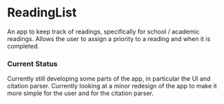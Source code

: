 # ReadingList

An app to keep track of readings, specifically for school / academic readings. Allows the user to assign a priority to a reading 
and when it is completed. 

### Current Status 

Currently still developing some parts of the app, in particular the UI and citation parser. Currently looking at a minor redesign 
of the app to make it more simple for the user and for the citation parser. 
